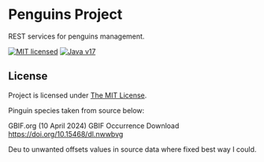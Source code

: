 # Penguins Project

REST services for penguins management.

[![MIT licensed][shield-mit]](LICENSE)
[![Java v17][shield-java]](https://openjdk.java.net/projects/jdk/17/)

## License

Project is licensed under [The MIT License](LICENSE).

[shield-mit]: https://img.shields.io/badge/license-MIT-blue.svg
[shield-java]: https://img.shields.io/badge/Java-17-blue.svg

Pinguin species taken from source below:

GBIF.org (10 April 2024) GBIF Occurrence Download  https://doi.org/10.15468/dl.nwwbvg

Deu to unwanted offsets values in source data where fixed best way I could.